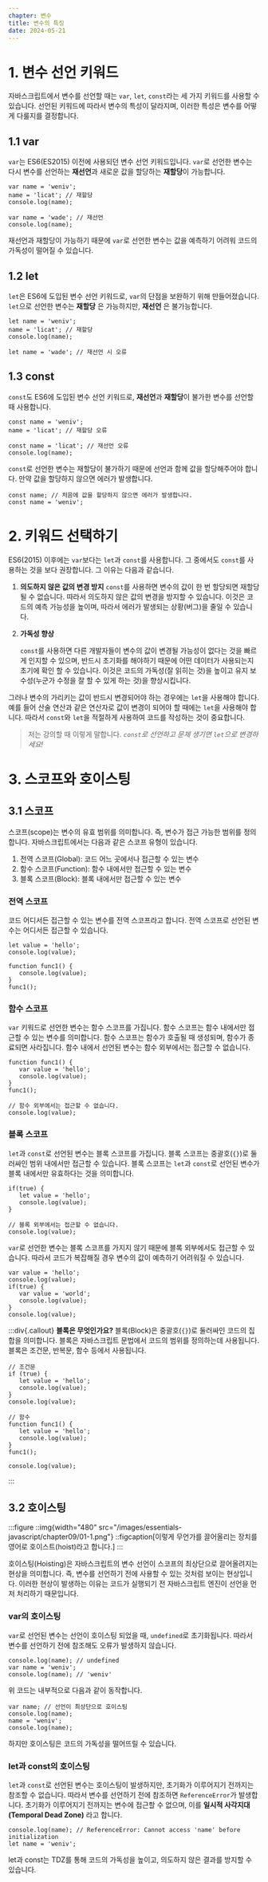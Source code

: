 ```yaml
---
chapter: 변수
title: 변수의 특징
date: 2024-05-21
---
```


# 1. 변수 선언 키워드

자바스크립트에서 변수를 선언할 때는 `var`, `let`, `const`라는 세 가지 키워드를 사용할 수 있습니다. 선언된 키워드에 따라서 변수의 특성이 달라지며, 이러한 특성은 변수를 어떻게 다룰지를 결정합니다.

## 1.1 var

`var`는 ES6(ES2015) 이전에 사용되던 변수 선언 키워드입니다. `var`로 선언한 변수는 다시 변수를 선언하는 **재선언**과 새로운 값을 할당하는 **재할당**이 가능합니다.

```javascript-exec
var name = 'weniv';
name = 'licat'; // 재할당
console.log(name);

var name = 'wade'; // 재선언
console.log(name);
```

재선언과 재할당이 가능하기 때문에 `var`로 선언한 변수는 값을 예측하기 어려워 코드의 가독성이 떨어질 수 있습니다.

## 1.2 let

`let`은 ES6에 도입된 변수 선언 키워드로, `var`의 단점을 보완하기 위해 만들어졌습니다. `let`으로 선언한 변수는 **재할당** 은 가능하지만, **재선언** 은 불가능합니다.

```javascript-exec
let name = 'weniv';
name = 'licat'; // 재할당
console.log(name);

let name = 'wade'; // 재선언 시 오류
```

## 1.3 const

`const`도 ES6에 도입된 변수 선언 키워드로, **재선언**과 **재할당**이 불가한 변수를 선언할 때 사용합니다.

```javascript-exec
const name = 'weniv';
name = 'licat'; // 재할당 오류

const name = 'licat'; // 재선언 오류
console.log(name);
```

`const`로 선언한 변수는 재할당이 불가하기 때문에 선언과 함께 값을 할당해주어야 합니다. 만약 값을 할당하지 않으면 에러가 발생합니다.

```javascript-exec
const name; // 처음에 값을 할당하지 않으면 에러가 발생합니다.
const name = 'weniv';
```

# 2. 키워드 선택하기

ES6(2015) 이후에는 `var`보다는 `let`과 `const`를 사용합니다. 그 중에서도 `const`를 사용하는 것을 보다 권장합니다. 그 이유는 다음과 같습니다.

1. **의도하지 않은 값의 변경 방지**
   `const`를 사용하면 변수의 값이 한 번 할당되면 재할당 될 수 없습니다. 따라서 의도하지 않은 값의 변경을 방지할 수 있습니다. 이것은 코드의 예측 가능성을 높이며, 따라서 에러가 발생되는 상황(버그)을 줄일 수 있습니다.

2. **가독성 향상**

   `const`를 사용하면 다른 개발자들이 변수의 값이 변경될 가능성이 없다는 것을 빠르게 인지할 수 있으며, 반드시 초기화를 해야하기 때문에 어떤 데이터가 사용되는지 초기에 확인 할 수 있습니다. 이것은 코드의 가독성(잘 읽히는 것)을 높이고 유지 보수성(누군가 수정을 잘 할 수 있게 하는 것)을 향상시킵니다.

그러나 변수의 가리키는 값이 반드시 변경되어야 하는 경우에는 `let`을 사용해야 합니다. 예를 들어 산술 연산과 같은 연산자로 값이 변경이 되어야 할 때에는 `let`을 사용해야 합니다. 따라서 `const`와 `let`을 적절하게 사용하여 코드를 작성하는 것이 중요합니다.

> 저는 강의할 때 이렇게 말합니다.
> _`const`로 선언하고 문제 생기면 `let`으로 변경하세요!_

# 3. 스코프와 호이스팅

## 3.1 스코프

스코프(scope)는 변수의 유효 범위를 의미합니다. 즉, 변수가 접근 가능한 범위를 정의합니다. 자바스크립트에서는 다음과 같은 스코프 유형이 있습니다.

1. 전역 스코프(Global): 코드 어느 곳에서나 접근할 수 있는 변수
2. 함수 스코프(Function): 함수 내에서만 접근할 수 있는 변수
3. 블록 스코프(Block): 블록 내에서만 접근할 수 있는 변수

### 전역 스코프

코드 어디서든 접근할 수 있는 변수를 전역 스코프라고 합니다. 전역 스코프로 선언된 변수는 어디서든 접근할 수 있습니다.

```javascript-exec
let value = 'hello';
console.log(value);

function func1() {
   console.log(value);
}
func1();
```

### 함수 스코프

`var` 키워드로 선언한 변수는 함수 스코프를 가집니다. 함수 스코프는 함수 내에서만 접근할 수 있는 변수를 의미합니다. 함수 스코프는 함수가 호출될 때 생성되며, 함수가 종료되면 사라집니다. 함수 내에서 선언된 변수는 함수 외부에서는 접근할 수 없습니다.

```javascript-exec
function func1() {
   var value = 'hello';
   console.log(value);
}
func1();

// 함수 외부에서는 접근할 수 없습니다.
console.log(value);
```

### 블록 스코프

`let`과 `const`로 선언된 변수는 블록 스코프를 가집니다. 블록 스코프는 중괄호(`{}`)로 둘러싸인 범위 내에서만 접근할 수 있습니다. 블록 스코프는 `let`과 `const`로 선언된 변수가 블록 내에서만 유효하다는 것을 의미합니다.

```javascript-exec
if(true) {
   let value = 'hello';
   console.log(value);
}

// 블록 외부에서는 접근할 수 없습니다.
console.log(value);
```

`var`로 선언한 변수는 블록 스코프를 가지지 않기 때문에 블록 외부에서도 접근할 수 있습니다. 따라서 코드가 복잡해질 경우 변수의 값이 예측하기 어려워질 수 있습니다.

```javascript-exec
var value = 'hello';
console.log(value);
if(true) {
   var value = 'world';
   console.log(value);
}
console.log(value);
```

:::div{.callout}
**블록은 무엇인가요?**
블록(Block)은 중괄호(`{}`)로 둘러싸인 코드의 집합을 의미합니다. 블록은 자바스크립트 문법에서 코드의 범위를 정의하는데 사용됩니다. 블록은 조건문, 반복문, 함수 등에서 사용됩니다.

```javascript-exec
// 조건문
if (true) {
   let value = 'hello';
   console.log(value);
}
console.log(value);
```

```javascript-exec
// 함수
function func1() {
   let value = 'hello';
   console.log(value);
}
func1();

console.log(value);
```

:::

## 3.2 호이스팅

:::figure
::img{width="480" src="/images/essentials-javascript/chapter09/01-1.png"}
::figcaption[이렇게 무언가를 끌어올리는 장치를 영어로 호이스트(hoist)라고 합니다.]
:::

호이스팅(Hoisting)은 자바스크립트의 변수 선언이 스코프의 최상단으로 끌어올려지는 현상을 의미합니다. 즉, 변수를 선언하기 전에 사용할 수 있는 것처럼 보이는 현상입니다. 이러한 현상이 발생하는 이유는 코드가 실행되기 전 자바스크립트 엔진이 선언을 먼저 처리하기 때문입니다.

### var의 호이스팅

`var`로 선언된 변수는 선언이 호이스팅 되었을 때, `undefined`로 초기화됩니다. 따라서 변수를 선언하기 전에 참조해도 오류가 발생하지 않습니다.

```javascript-exec
console.log(name); // undefined
var name = 'weniv';
console.log(name); // 'weniv'
```

위 코드는 내부적으로 다음과 같이 동작합니다.

```javascript-exec
var name; // 선언이 최상단으로 호이스팅
console.log(name);
name = 'weniv';
console.log(name);
```

하지만 호이스팅은 코드의 가독성을 떨어뜨릴 수 있습니다.

### let과 const의 호이스팅

`let`과 `const`로 선언된 변수는 호이스팅이 발생하지만, 초기화가 이루어지기 전까지는 참조할 수 없습니다. 따라서 변수를 선언하기 전에 참조하면 `ReferenceError`가 발생합니다. 초기화가 이루어지기 전까지는 변수에 접근할 수 없으며, 이를 **일시적 사각지대(Temporal Dead Zone)** 라고 합니다.

```javascript-exec
console.log(name); // ReferenceError: Cannot access 'name' before initialization
let name = 'weniv';
```

let과 const는 TDZ를 통해 코드의 가독성을 높이고, 의도하지 않은 결과를 방지할 수 있습니다.
